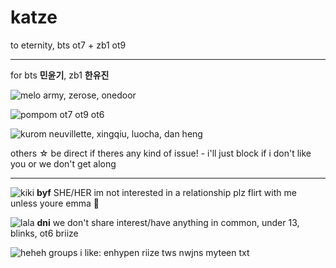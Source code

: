 # katze
to eternity,  bts ot7 + zb1 ot9

***
for bts **민윤기**, zb1 **한유진** 


![melo](https://pixels.crd.co/assets/images/gallery15/ce8871cc.gif?v=379361a4) army, zerose, onedoor

![pompom](https://pixels.crd.co/assets/images/gallery14/62155dc1.gif?v=379361a4) ot7 ot9 ot6

![kurom](https://pixels.crd.co/assets/images/gallery28/f6c0a3d6.gif?v=379361a4) neuvillette, xingqiu, luocha, dan heng

others ☆ be direct if theres any kind of issue! - i'll just block if i don't like you or we don't get along
***

![kiki](https://pixels.crd.co/assets/images/gallery61/63ae7e67.gif?v=379361a4) **byf** SHE/HER im not interested in a relationship plz flirt with me unless youre emma 🙏

![lala](https://pixels.crd.co/assets/images/gallery01/bbef94f7.gif?v=379361a4) **dni** we don't share interest/have anything in common, under 13, blinks, ot6 briize

![heheh](https://pixels.crd.co/assets/images/gallery41/31fe5481.gif?v=379361a4) groups i like: enhypen riize tws nwjns myteen txt
